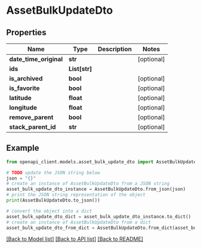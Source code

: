 # AssetBulkUpdateDto


## Properties

Name | Type | Description | Notes
------------ | ------------- | ------------- | -------------
**date_time_original** | **str** |  | [optional] 
**ids** | **List[str]** |  | 
**is_archived** | **bool** |  | [optional] 
**is_favorite** | **bool** |  | [optional] 
**latitude** | **float** |  | [optional] 
**longitude** | **float** |  | [optional] 
**remove_parent** | **bool** |  | [optional] 
**stack_parent_id** | **str** |  | [optional] 

## Example

```python
from openapi_client.models.asset_bulk_update_dto import AssetBulkUpdateDto

# TODO update the JSON string below
json = "{}"
# create an instance of AssetBulkUpdateDto from a JSON string
asset_bulk_update_dto_instance = AssetBulkUpdateDto.from_json(json)
# print the JSON string representation of the object
print(AssetBulkUpdateDto.to_json())

# convert the object into a dict
asset_bulk_update_dto_dict = asset_bulk_update_dto_instance.to_dict()
# create an instance of AssetBulkUpdateDto from a dict
asset_bulk_update_dto_from_dict = AssetBulkUpdateDto.from_dict(asset_bulk_update_dto_dict)
```
[[Back to Model list]](../README.md#documentation-for-models) [[Back to API list]](../README.md#documentation-for-api-endpoints) [[Back to README]](../README.md)


